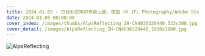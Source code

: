 ```yaml
---
title: 2024.01.05 - 巴伐利亚阿尔卑斯山脉，德国 (© JFL Photography/Adobe Stock)
date: 2024.01.05 00:00:00
cover_index: /images/thumbs/AlpsReflecting_ZH-CN4036320440_533x300.jpg
cover_detail: /images/AlpsReflecting_ZH-CN4036320440_1920x1080.jpg
---
```


![AlpsReflecting](/images/AlpsReflecting_ZH-CN4036320440_1920x1080.jpg)
